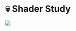 

# :skull: Shader Study 
<a href="https://cherryrain-erika.notion.site/TA-Study-c122e9ac9689495397a08e9b2b4f7919">
  <img src="https://img.shields.io/badge/Notion-TA Study-DF7857?style=for-the-badge&logo=Notion&logoColor=white"/>
</a>

</br>
</br>
